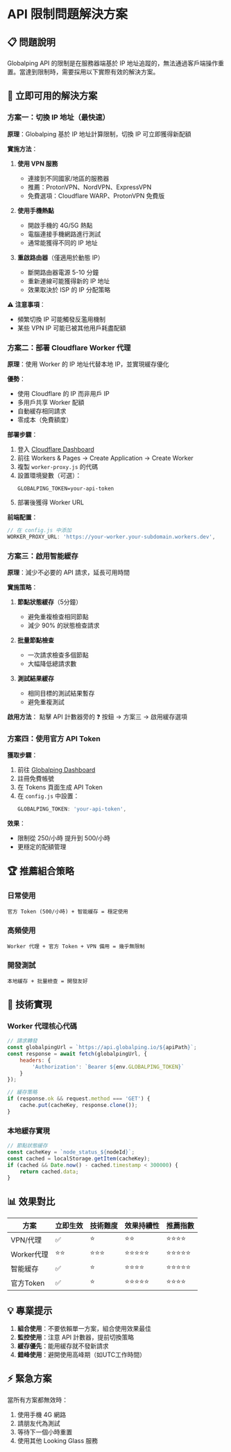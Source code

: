 # API 限制問題解決方案

## 📋 問題說明

Globalping API 的限制是在服務器端基於 IP 地址追蹤的，無法通過客戶端操作重置。當達到限制時，需要採用以下實際有效的解決方案。

## 🚀 立即可用的解決方案

### 方案一：切換 IP 地址（最快速）

**原理**：Globalping 基於 IP 地址計算限制，切換 IP 可立即獲得新配額

**實施方法**：
1. **使用 VPN 服務**
   - 連接到不同國家/地區的服務器
   - 推薦：ProtonVPN、NordVPN、ExpressVPN
   - 免費選項：Cloudflare WARP、ProtonVPN 免費版

2. **使用手機熱點**
   - 開啟手機的 4G/5G 熱點
   - 電腦連接手機網路進行測試
   - 通常能獲得不同的 IP 地址

3. **重啟路由器**（僅適用於動態 IP）
   - 斷開路由器電源 5-10 分鐘
   - 重新連線可能獲得新的 IP 地址
   - 效果取決於 ISP 的 IP 分配策略

⚠️ **注意事項**：
- 頻繁切換 IP 可能觸發反濫用機制
- 某些 VPN IP 可能已被其他用戶耗盡配額

### 方案二：部署 Cloudflare Worker 代理

**原理**：使用 Worker 的 IP 地址代替本地 IP，並實現緩存優化

**優勢**：
- 使用 Cloudflare 的 IP 而非用戶 IP
- 多用戶共享 Worker 配額
- 自動緩存相同請求
- 零成本（免費額度）

**部署步驟**：
1. 登入 [Cloudflare Dashboard](https://dash.cloudflare.com)
2. 前往 Workers & Pages → Create Application → Create Worker
3. 複製 `worker-proxy.js` 的代碼
4. 設置環境變數（可選）：
   ```
   GLOBALPING_TOKEN=your-api-token
   ```
5. 部署後獲得 Worker URL

**前端配置**：
```javascript
// 在 config.js 中添加
WORKER_PROXY_URL: 'https://your-worker.your-subdomain.workers.dev',
```

### 方案三：啟用智能緩存

**原理**：減少不必要的 API 請求，延長可用時間

**實施策略**：
1. **節點狀態緩存**（5分鐘）
   - 避免重複檢查相同節點
   - 減少 90% 的狀態檢查請求

2. **批量節點檢查**
   - 一次請求檢查多個節點
   - 大幅降低總請求數

3. **測試結果緩存**
   - 相同目標的測試結果暫存
   - 避免重複測試

**啟用方法**：
點擊 API 計數器旁的 ❓ 按鈕 → 方案三 → 啟用緩存選項

### 方案四：使用官方 API Token

**獲取步驟**：
1. 前往 [Globalping Dashboard](https://globalping.io)
2. 註冊免費帳號
3. 在 Tokens 頁面生成 API Token
4. 在 `config.js` 中設置：
   ```javascript
   GLOBALPING_TOKEN: 'your-api-token',
   ```

**效果**：
- 限制從 250/小時 提升到 500/小時
- 更穩定的配額管理

## 🏆 推薦組合策略

### 日常使用
```
官方 Token (500/小時) + 智能緩存 = 穩定使用
```

### 高頻使用
```
Worker 代理 + 官方 Token + VPN 備用 = 幾乎無限制
```

### 開發測試
```
本地緩存 + 批量檢查 = 開發友好
```

## 🔧 技術實現

### Worker 代理核心代碼
```javascript
// 請求轉發
const globalpingUrl = `https://api.globalping.io/${apiPath}`;
const response = await fetch(globalpingUrl, {
    headers: {
        'Authorization': `Bearer ${env.GLOBALPING_TOKEN}`
    }
});

// 緩存策略
if (response.ok && request.method === 'GET') {
    cache.put(cacheKey, response.clone());
}
```

### 本地緩存實現
```javascript
// 節點狀態緩存
const cacheKey = `node_status_${nodeId}`;
const cached = localStorage.getItem(cacheKey);
if (cached && Date.now() - cached.timestamp < 300000) {
    return cached.data;
}
```

## 📊 效果對比

| 方案 | 立即生效 | 技術難度 | 效果持續性 | 推薦指數 |
|------|----------|----------|------------|----------|
| VPN/代理 | ✅ | ⭐ | ⭐⭐ | ⭐⭐⭐⭐ |
| Worker代理 | ⭐⭐ | ⭐⭐⭐ | ⭐⭐⭐⭐⭐ | ⭐⭐⭐⭐⭐ |
| 智能緩存 | ✅ | ⭐ | ⭐⭐⭐⭐ | ⭐⭐⭐⭐⭐ |
| 官方Token | ✅ | ⭐ | ⭐⭐⭐⭐⭐ | ⭐⭐⭐⭐ |

## 💡 專業提示

1. **組合使用**：不要依賴單一方案，組合使用效果最佳
2. **監控使用**：注意 API 計數器，提前切換策略
3. **緩存優先**：能用緩存就不發新請求
4. **錯峰使用**：避開使用高峰期（如UTC工作時間）

## ⚡ 緊急方案

當所有方案都無效時：
1. 使用手機 4G 網路
2. 請朋友代為測試
3. 等待下一個小時重置
4. 使用其他 Looking Glass 服務
